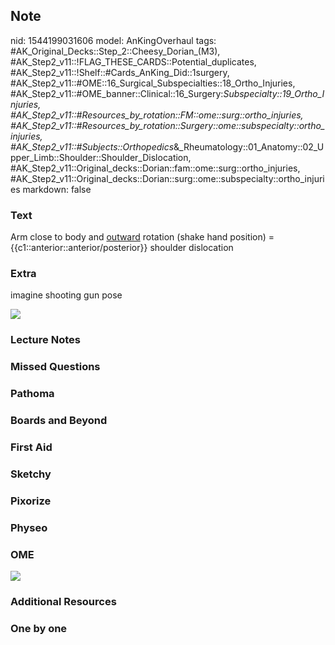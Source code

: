 ## Note
nid: 1544199031606
model: AnKingOverhaul
tags: #AK_Original_Decks::Step_2::Cheesy_Dorian_(M3), #AK_Step2_v11::!FLAG_THESE_CARDS::Potential_duplicates, #AK_Step2_v11::!Shelf::#Cards_AnKing_Did::1surgery, #AK_Step2_v11::#OME::16_Surgical_Subspecialties::18_Ortho_Injuries, #AK_Step2_v11::#OME_banner::Clinical::16_Surgery:_Subspecialty::19_Ortho_Injuries, #AK_Step2_v11::#Resources_by_rotation::FM::ome::surg::ortho_injuries, #AK_Step2_v11::#Resources_by_rotation::Surgery::ome::subspecialty::ortho_injuries, #AK_Step2_v11::#Subjects::Orthopedics_&_Rheumatology::01_Anatomy::02_Upper_Limb::Shoulder::Shoulder_Dislocation, #AK_Step2_v11::Original_decks::Dorian::fam::ome::surg::ortho_injuries, #AK_Step2_v11::Original_decks::Dorian::surg::ome::subspecialty::ortho_injuries
markdown: false

### Text
Arm close to body and <u>outward</u> rotation (shake hand position)
= {{c1::anterior::anterior/posterior}} shoulder dislocation

### Extra
imagine shooting gun pose
<div><img src="57d79e9b8d56ad607892d1f415cb055c.jpg"></div>

### Lecture Notes


### Missed Questions


### Pathoma


### Boards and Beyond


### First Aid


### Sketchy


### Pixorize


### Physeo


### OME
<div class="ome-widget">
  <a href=
  "https://onlinemeded.org/spa/surgery-subspecialty/ortho-injuries/acquire?ref=anki">
  <img src="_OME_AnkiFlashcards_Lesson_4.png"></a>
</div>

### Additional Resources


### One by one

